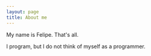 ```yaml
---
layout: page
title: About me 
---
```


My name is Felipe. That's all.

I program, but I do not think of myself as a programmer.
